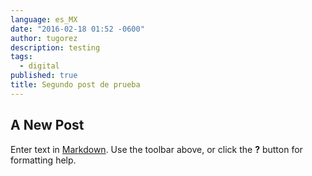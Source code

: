 ```yaml
---
language: es_MX
date: "2016-02-18 01:52 -0600"
author: tugorez
description: testing
tags: 
  - digital
published: true
title: Segundo post de prueba
---
```



## A New Post

Enter text in [Markdown](http://daringfireball.net/projects/markdown/). Use the toolbar above, or click the **?** button for formatting help.
